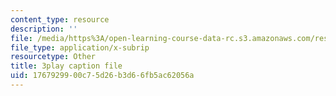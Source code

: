 ```yaml
---
content_type: resource
description: ''
file: /media/https%3A/open-learning-course-data-rc.s3.amazonaws.com/res-tll-004-stem-concept-videos-fall-2013/1767929900c75d26b3d66fb5ac62056a_870y6GUKbwc.vtt
file_type: application/x-subrip
resourcetype: Other
title: 3play caption file
uid: 17679299-00c7-5d26-b3d6-6fb5ac62056a
---
```

